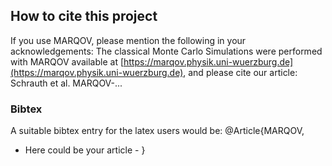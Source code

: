 ## How to cite this project
If you use MARQOV, please mention the following in your acknowledgements:
The classical Monte Carlo Simulations were performed with MARQOV available at
[https://marqov.physik.uni-wuerzburg.de](https://marqov.physik.uni-wuerzburg.de),
and please cite our article:
Schrauth et al.
MARQOV-...

### Bibtex
A suitable bibtex entry for the latex users would be:
@Article{MARQOV,
- Here could be your article -
}
